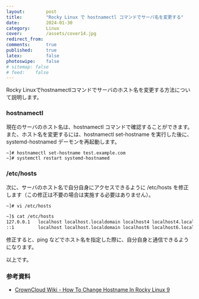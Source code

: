 ```yaml
---
layout:        post
title:         "Rocky Linux で hostnamectl コマンドでサーバ名を変更する"
date:          2024-01-30
category:      Linux
cover:         /assets/cover14.jpg
redirect_from:
comments:      true
published:     true
latex:         false
photoswipe:    false
# sitemap: false
# feed:    false
---
```


Rocky Linuxでhostnamectlコマンドでサーバのホスト名を変更する方法について説明します。

### hostnamectl

現在のサーバのホスト名は、hostnamectl コマンドで確認することができます。
また、ホスト名を変更するには、hostnamectl set-hostname を実行した後に、systemd-hostnamed デーモンを再起動します。

```bash
~]# hostnamectl set-hostname test.example.com
~]# systemctl restart systemd-hostnamed
```

### /etc/hosts
次に、サーバのホスト名で自分自身にアクセスできるように /etc/hosts を修正します（この修正は不要の場合は実施する必要はありません）。
```bash
~]# vi /etc/hosts
```

```bash
~]$ cat /etc/hosts
127.0.0.1   localhost localhost.localdomain localhost4 localhost4.localdomain4 test.example.com
::1         localhost localhost.localdomain localhost6 localhost6.localdomain6
```
修正すると、ping などでホスト名を指定した際に、自分自身と通信できるようになります。

以上です。

### 参考資料

- [CrownCloud Wiki - How To Change Hostname In Rocky Linux 9](https://wiki.crowncloud.net/?How_to_Change_Hostname_in_Rocky_Linux_9)
